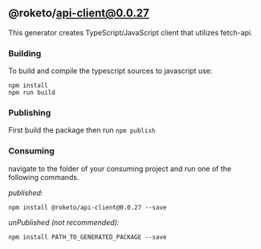 ## @roketo/api-client@0.0.27

This generator creates TypeScript/JavaScript client that utilizes fetch-api.

### Building

To build and compile the typescript sources to javascript use:
```
npm install
npm run build
```

### Publishing

First build the package then run ```npm publish```

### Consuming

navigate to the folder of your consuming project and run one of the following commands.

_published:_

```
npm install @roketo/api-client@0.0.27 --save
```

_unPublished (not recommended):_

```
npm install PATH_TO_GENERATED_PACKAGE --save
